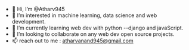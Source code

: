 - 👋 Hi, I’m @Atharv945
- 👀 I’m interested in machine learning, data science and web development.
- 🌱 I’m currently learning web dev with python --django and javaScript.
- 💞️ I’m looking to collaborate on any web dev open source projects.
- 📫 reach out to me : atharvanand945@gmail.com

<!---
Atharv945/Atharv945 is a ✨ special ✨ repository because its `README.md` (this file) appears on your GitHub profile.
You can click the Preview link to take a look at your changes.
--->

